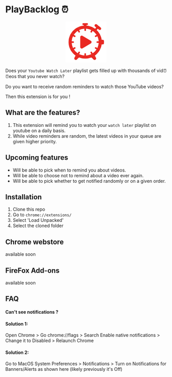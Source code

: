 # PlayBacklog ⏰
<p align="center">
  <img src="icons/icon128.png" alt="PlayBacklog Logo" width="128" height="128">
</p>


Does your `Youtube Watch Later` playlist gets filled up with thousands of vid⏰⏰eos that you never watch?

Do you want to receive random reminders to watch those YouTube videos?

Then this extension is for you !
 ## What are the features?
1. This extension will remind you to watch your `watch later` playlist on youtube on a daily basis.
2. While video reminders are random, the latest videos in your queue are given higher priority.

## Upcoming features
- Will be able to pick when to remind you about videos.
- Will be able to choose not to remind about a video ever again.
- Will be able to pick whether to get notified randomly or on a given order.
## Installation

1. Clone this repo
2. Go to `chrome://extensions/`
3. Select 'Load Unpacked'
4. Select the cloned folder



## Chrome webstore
available soon

## FireFox Add-ons
available soon

## FAQ

#### Can't see notifications ?
#### Solution 1:
Open Chrome > Go chrome://flags > Search Enable native notifications > Change it to Disabled > Relaunch Chrome

#### Solution 2:
Go to MacOS System Preferences > Notifications > Turn on Notifications for Banners/Alerts as shown here (likely previously it's Off)


